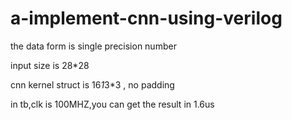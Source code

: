 # a-implement-cnn-using-verilog

the data form is single precision number

input size is 28*28

cnn kernel struct is 16*1*3*3 , no padding

in tb,clk is 100MHZ,you can get the result in 1.6us

